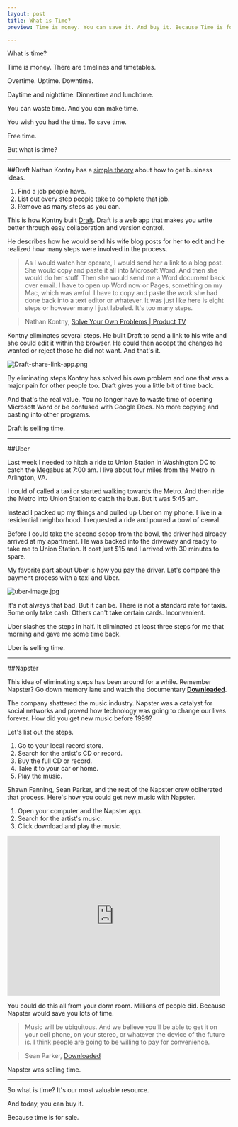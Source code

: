 ```yaml
---
layout: post
title: What is Time? 
preview: Time is money. You can save it. And buy it. Because Time is for sale.

---
```


What is time? 

Time is money. There are timelines and timetables. 

Overtime. Uptime. Downtime. 

Daytime and nighttime. Dinnertime and lunchtime.

You can waste time. And you can make time. 

You wish you had the time. To save time.

Free time. 

But what is time? 

* * * 

##Draft 
Nathan Kontny has a [simple theory](http://ninjasandrobots.com/how-to-get-business-ideas-remove-steps) about how to get business ideas. 

1. Find a job people have.
2. List out every step people take to complete that job.
3. Remove as many steps as you can.

This is how Kontny built [Draft](https://draftin.com/). Draft is a web app that makes you write better through  easy collaboration and version control. 

He describes how he would send his wife blog posts for her to edit and he realized how many steps were involved in the process. 

>  As I would watch her operate, I would send her a link to a blog post. She would copy and paste it all into Microsoft Word. And then she would do her stuff. Then she would send me a Word document back over email. I have to open up Word now or Pages, something on my Mac, which was awful. I have to copy and paste the work she had done back into a text editor or whatever. It was just like here is eight steps or however many I just labeled. It's too many steps. 

> Nathan Kontny, [Solve Your Own Problems | Product TV](http://productpeople.tv/2014/07/24/ep61-nate-kontny/) 

Kontny eliminates several steps. He built Draft to send a link to his wife and she could edit it within the browser. He could then accept the changes he wanted or reject those he did not want. And that's it. 

![Draft-share-link-app.png](https://draftin.com:443/images/19974?token=3a8utu0GnmQ23ZDm6Cv-4iZWrkuXuCrKUkdj9Fx8k-cMVmB3ID8uTarsHIU616WxqU2htW-oRPv72lL4JpfBUVk) 

By eliminating steps Kontny has solved his own problem and one that was a major pain for other people too. Draft gives you a little bit of time back. 

And that's the real value. You no longer have to waste time of opening Microsoft Word or be confused with Google Docs. No more copying and pasting into other programs. 

Draft is selling time. 

* * * 

##Uber 

Last week I needed to hitch a ride to Union Station in Washington DC to catch the Megabus at 7:00 am. I live about four miles from the Metro in Arlington, VA. 

I could of called a taxi or started walking towards the Metro. And then ride the Metro into Union Station to catch the bus. But it was 5:45 am. 

Instead I packed up my things and pulled up Uber on my phone. I live in a residential neighborhood. I requested a ride and poured a bowl of cereal. 

Before I could take the second scoop from the bowl, the driver had already arrived at my apartment. He was backed into the driveway and ready to take me to Union Station. It cost just $15 and I arrived with 30 minutes to spare. 

My favorite part about Uber is how you pay the driver. Let's compare the payment process with a taxi and Uber.

![uber-image.jpg](https://draftin.com:443/images/19975?token=4T2lcfeYuu0_lBdLUqt8nZYekJLFJ2_lUdANhPdFJChwkiCfPDDsiHQyb7oj98R0DVKfP4zsHlhIg315o8Lx37I) 

It's not always that bad. But it can be. There is not a standard rate for taxis. Some only take cash. Others can't take certain cards. Inconvenient. 

Uber slashes the steps in half. It eliminated at least three steps for me that morning and gave me some time back. 

Uber is selling time. 

* * * 

##Napster

This idea of eliminating steps has been around for a while. Remember Napster? Go down memory lane and watch the documentary **[Downloaded](http://www.wired.com/2013/03/exclusive-clip-napster-doc-downloaded/)**. 

The company shattered the music industry. Napster was a catalyst for social networks and proved how technology was going to change our lives forever. How did you get new music before 1999? 

Let's list out the steps. 

1. Go to your local record store. 
2. Search for the artist's CD or record. 
3. Buy the full CD or record. 
4. Take it to your car or home. 
5. Play the music. 

Shawn Fanning, Sean Parker, and the rest of the Napster crew obliterated that process. Here's how you could get new music with Napster. 

1. Open your computer and the Napster app. 
2. Search for the artist's music. 
3. Click download and play the music. 

<iframe width="480" height="360" src="http://www.youtube.com/embed/KMzAetFgx2I" frameborder="0"> </iframe>

You could do this all from your dorm room. Millions of people did. Because Napster would save you lots of time. 

> Music will be ubiquitous. And we believe you'll be able to get it on your cell phone, on your stereo, or whatever the device of the future is. I think people are going to be willing to pay for convenience. 

> Sean Parker, [Downloaded](http://www.billboard.com/biz/articles/news/digital-and-mobile/1552508/qa-sean-parker-and-shawn-fanning-on-downloaded-the)

Napster was selling time. 

* * * 

So what is time? It's our most valuable resource. 

And today, you can buy it. 

Because time is for sale. 
